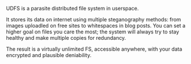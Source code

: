 UDFS is a parasite distributed file system in userspace.

It stores its data on internet using multiple steganography methods: from images uploadled on free sites to whitespaces in blog posts.
You can set a higher goal on files you care the most; the system will always try to stay healthy and make multiple copies for redundancy.

The result is a virtually unlimited FS, accessible anywhere, with your data encrypted and plausible deniability.
